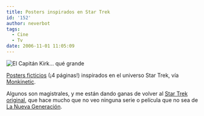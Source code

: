 ```yaml
---
title: Posters inspirados en Star Trek
id: '152'
author: neverbot
tags:
  - Cine
  - Tv
date: 2006-11-01 11:05:09
---
```


![El Capitán Kirk... qué grande](./insp_captkirk.jpg "El Capitán Kirk... qué grande")

[Posters ficticios](http://echosphere.net/star_trek_insp/star_trek_insp.html) (¡4 páginas!) inspirados en el universo Star Trek, vía [Monkinetic](http://redmonk.net/archives/2006/08/08/star-trek-inspirational-posters/).

Algunos son magistrales, y me están dando ganas de volver al [Star Trek original](http://memory-alpha.org/en/wiki/Star_Trek:_The_Original_Series), que hace mucho que no veo ninguna serie o película que no sea de [La Nueva Generación](http://memory-alpha.org/en/wiki/Star_Trek:_The_Next_Generation).